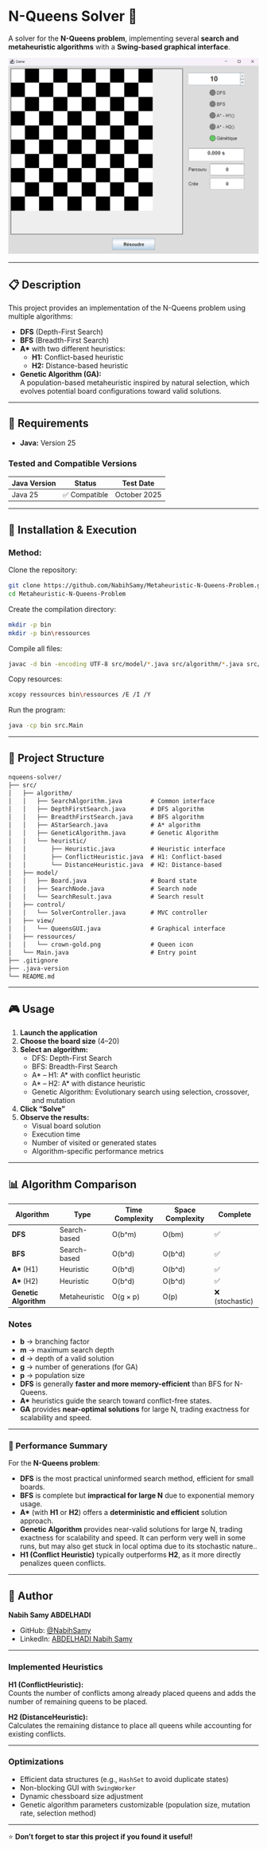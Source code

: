 # N-Queens Solver 👑

A solver for the **N-Queens problem**, implementing several **search and metaheuristic algorithms** with a **Swing-based graphical interface**.

![Interface](docs/screenshot.png)

---

## 📋 Description

This project provides an implementation of the N-Queens problem using multiple algorithms:

- **DFS** (Depth-First Search)  
- **BFS** (Breadth-First Search)  
- **A\*** with two different heuristics:  
  - **H1:** Conflict-based heuristic  
  - **H2:** Distance-based heuristic  
- **Genetic Algorithm (GA):**  
  A population-based metaheuristic inspired by natural selection, which evolves potential board configurations toward valid solutions.

---

## 🔧 Requirements

- **Java:** Version 25  

### Tested and Compatible Versions

| Java Version | Status       | Test Date    |
|--------------|---------------|--------------|
| Java 25      | ✅ Compatible | October 2025 |

---

## 🚀 Installation & Execution

### Method:

Clone the repository:

```bash
git clone https://github.com/NabihSamy/Metaheuristic-N-Queens-Problem.git
cd Metaheuristic-N-Queens-Problem
```

Create the compilation directory:

```bash
mkdir -p bin
mkdir -p bin\ressources
```

Compile all files:

```bash
javac -d bin -encoding UTF-8 src/model/*.java src/algorithm/*.java src/algorithm/heuristic/*.java src/control/*.java src/view/*.java src/Main.java
```

Copy resources:

```bash
xcopy ressources bin\ressources /E /I /Y
```

Run the program:

```bash
java -cp bin src.Main
```

---

## 📁 Project Structure

```
nqueens-solver/
├── src/
│   ├── algorithm/
│   │   ├── SearchAlgorithm.java        # Common interface
│   │   ├── DepthFirstSearch.java       # DFS algorithm
│   │   ├── BreadthFirstSearch.java     # BFS algorithm
│   │   ├── AStarSearch.java            # A* algorithm
│   │   ├── GeneticAlgorithm.java       # Genetic Algorithm
│   │   └── heuristic/
│   │       ├── Heuristic.java          # Heuristic interface
│   │       ├── ConflictHeuristic.java  # H1: Conflict-based
│   │       └── DistanceHeuristic.java  # H2: Distance-based
│   ├── model/
│   │   ├── Board.java                  # Board state
│   │   ├── SearchNode.java             # Search node
│   │   └── SearchResult.java           # Search result
│   ├── control/
│   │   └── SolverController.java       # MVC controller
│   ├── view/
│   │   └── QueensGUI.java              # Graphical interface
│   ├── ressources/
│   │   └── crown-gold.png              # Queen icon
│   └── Main.java                       # Entry point
├── .gitignore
├── .java-version
└── README.md
```

---

## 🎮 Usage

1. **Launch the application**
2. **Choose the board size** (4–20)
3. **Select an algorithm:**
   - DFS: Depth-First Search  
   - BFS: Breadth-First Search  
   - A* – H1: A* with conflict heuristic  
   - A* – H2: A* with distance heuristic  
   - Genetic Algorithm: Evolutionary search using selection, crossover, and mutation
4. **Click “Solve”**
5. **Observe the results:**
   - Visual board solution  
   - Execution time  
   - Number of visited or generated states  
   - Algorithm-specific performance metrics  

---

## 📊 Algorithm Comparison

| **Algorithm** | **Type** | **Time Complexity** | **Space Complexity** | **Complete** |
|----------------|-----------|---------------------|----------------------|---------------|
| **DFS**        | Search-based | O(b^m)              | O(bm)                | ✅ |
| **BFS**        | Search-based | O(b^d)              | O(b^d)               | ✅ |
| **A\*** (H1)  | Heuristic | O(b^d)              | O(b^d)               | ✅ |
| **A\*** (H2)  | Heuristic | O(b^d)              | O(b^d)               | ✅ |
| **Genetic Algorithm** | Metaheuristic | O(g × p) | O(p) | ❌ (stochastic) |

### Notes
- **b** → branching factor  
- **m** → maximum search depth  
- **d** → depth of a valid solution  
- **g** → number of generations (for GA)  
- **p** → population size  
- **DFS** is generally **faster and more memory-efficient** than BFS for N-Queens.  
- **A\*** heuristics guide the search toward conflict-free states.  
- **GA** provides **near-optimal solutions** for large N, trading exactness for scalability and speed.

---

### 🧠 Performance Summary

For the **N-Queens problem**:
- **DFS** is the most practical uninformed search method, efficient for small boards.  
- **BFS** is complete but **impractical for large N** due to exponential memory usage.  
- **A\*** (with **H1** or **H2**) offers a **deterministic and efficient** solution approach.  
- **Genetic Algorithm** provides near-valid solutions for large N, trading exactness for scalability and speed. It can perform very well in some runs, but may also get stuck in local optima due to its stochastic nature..  
- **H1 (Conflict Heuristic)** typically outperforms **H2**, as it more directly penalizes queen conflicts.  

---


## 👤 Author

**Nabih Samy ABDELHADI**  
- GitHub: [@NabihSamy](https://github.com/NabihSamy)  
- LinkedIn: [ABDELHADI Nabih Samy](https://www.linkedin.com/in/nabih-samy-abdelhadi-31538a243/)

---

### Implemented Heuristics

**H1 (ConflictHeuristic):**  
Counts the number of conflicts among already placed queens and adds the number of remaining queens to be placed.  

**H2 (DistanceHeuristic):**  
Calculates the remaining distance to place all queens while accounting for existing conflicts.  

---

### Optimizations

- Efficient data structures (e.g., `HashSet` to avoid duplicate states)  
- Non-blocking GUI with `SwingWorker`  
- Dynamic chessboard size adjustment  
- Genetic algorithm parameters customizable (population size, mutation rate, selection method)

---

⭐ **Don’t forget to star this project if you found it useful!**
